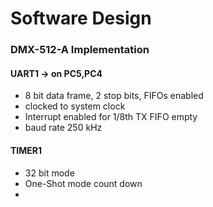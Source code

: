 # Software Design

### DMX-512-A Implementation
#### UART1   -> on PC5,PC4
* 8 bit data frame, 2 stop bits, FIFOs enabled
* clocked to system clock
* Interrupt enabled for 1/8th TX FIFO empty
* baud rate 250 kHz
#### TIMER1
* 32 bit mode
* One-Shot mode count down
* 
	